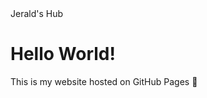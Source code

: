 <!DOCTYPE html>
<html>
<head>
  <meta charset="utf-8">
  Jerald's Hub
</head>
<body>
  <h1>Hello World!</h1>
  <p>This is my website hosted on GitHub Pages 🎉</p>
</body>
</html>

